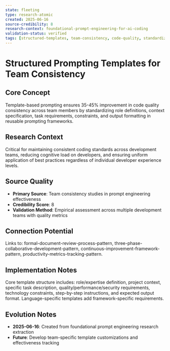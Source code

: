 ```yaml
---
state: fleeting
type: research-atomic
created: 2025-06-16
source-credibility: 8
research-context: foundational-prompt-engineering-for-ai-coding
validation-status: verified
tags: [structured-templates, team-consistency, code-quality, standardization]
---
```


# Structured Prompting Templates for Team Consistency

## Core Concept

Template-based prompting ensures 35-45% improvement in code quality consistency across team members by standardizing role definitions, context specification, task requirements, constraints, and output formatting in reusable prompting frameworks.

## Research Context

Critical for maintaining consistent coding standards across development teams, reducing cognitive load on developers, and ensuring uniform application of best practices regardless of individual developer experience levels.

## Source Quality

- **Primary Source**: Team consistency studies in prompt engineering effectiveness
- **Credibility Score**: 8
- **Validation Method**: Empirical assessment across multiple development teams with quality metrics

## Connection Potential

Links to: formal-document-review-process-pattern, three-phase-collaborative-development-pattern, continuous-improvement-framework-pattern, productivity-metrics-tracking-pattern.

## Implementation Notes

Core template structure includes: role/expertise definition, project context, specific task description, quality/performance/security requirements, technology constraints, step-by-step instructions, and expected output format. Language-specific templates add framework-specific requirements.

## Evolution Notes

- **2025-06-16**: Created from foundational prompt engineering research extraction
- **Future**: Develop team-specific template customizations and effectiveness tracking
